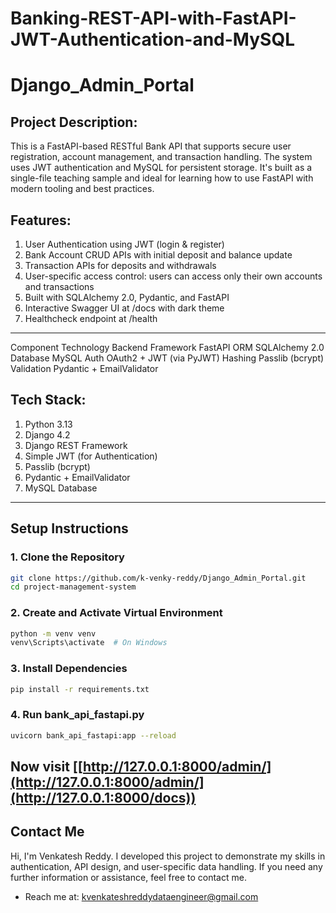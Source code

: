 # Banking-REST-API-with-FastAPI-JWT-Authentication-and-MySQL
# Django_Admin_Portal

## Project Description:
This is a FastAPI-based RESTful Bank API that supports secure user registration, account management, and transaction handling. The system uses JWT authentication and MySQL for persistent storage. It's built as a single-file teaching sample and ideal for learning how to use FastAPI with modern tooling and best practices.

## Features:
1. User Authentication using JWT (login & register)
2. Bank Account CRUD APIs with initial deposit and balance update
3. Transaction APIs for deposits and withdrawals
4. User-specific access control: users can access only their own accounts and transactions
5. Built with SQLAlchemy 2.0, Pydantic, and FastAPI
6. Interactive Swagger UI at /docs with dark theme
7. Healthcheck endpoint at /health
---
Component	Technology
Backend Framework	FastAPI
ORM	SQLAlchemy 2.0
Database	MySQL
Auth	OAuth2 + JWT (via PyJWT)
Hashing	Passlib (bcrypt)
Validation	Pydantic + EmailValidator
## Tech Stack:
1. Python 3.13  
2. Django 4.2  
3. Django REST Framework  
4. Simple JWT (for Authentication)
5. Passlib (bcrypt)
6. Pydantic + EmailValidator
7. MySQL Database  

---

## Setup Instructions
### 1️. Clone the Repository
```bash
git clone https://github.com/k-venky-reddy/Django_Admin_Portal.git
cd project-management-system
```
### 2️. Create and Activate Virtual Environment

```bash
python -m venv venv
venv\Scripts\activate  # On Windows
```
### 3️. Install Dependencies

```bash
pip install -r requirements.txt
```

### 4. Run bank_api_fastapi.py
```bash
uvicorn bank_api_fastapi:app --reload
```
Now visit [[http://127.0.0.1:8000/admin/](http://127.0.0.1:8000/admin/](http://127.0.0.1:8000/docs)) 
---

## Contact Me

Hi, I'm Venkatesh Reddy. I developed this project to demonstrate my skills in authentication, API design, and user-specific data handling.
If you need any further information or assistance, feel free to contact me.

- Reach me at: kvenkateshreddydataengineer@gmail.com
